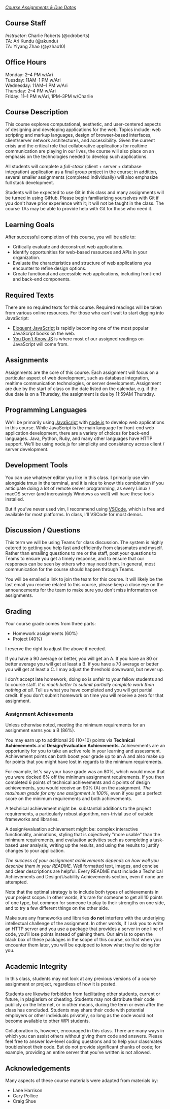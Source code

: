 *[Course Assignments & Due Dates](https://github.com/cs4241-20a/cs4241-20a.github.io/blob/main/cal.md)*

Course Staff
---
*Instructor*: Charlie Roberts (@cdroberts)  
*TA*: Ari Kundu (@akundu)  
*TA*: Yiyang Zhao (@yzhao10)

Office Hours
---
Monday: 2–4 PM w/Ari  
Tuesday: 11AM–1 PM w/Ari  
Wednesday: 11AM–1 PM w/Ari  
Thursday: 2–4 PM w/Ari  
Friday: 11–1 PM w/Ari, 1PM–3PM w/Charlie

Course Description
---

This course explores computational, aesthetic, and user-centered aspects of designing and developing applications for the web. 
Topics include: web scripting and markup languages, design of browser-based interfaces, client/server network architectures, and accessibility. Given the current crisis and the critical role that collaborative applications for realtime communication are playing in our lives, the course will also place on an emphasis on the technologies needed to develop such applications. 

All students will complete a *full-stack* (client + server + database integration) application as a final group project in the course; in addition, several smaller assignments (completed individually) will also emphasize full stack development.

Students will be expected to use Git in this class and many assignments will be turned in using GiHub. Please begin familiarizing yourselves with 
Git if you don't have prior experience with it; it will not be taught in the class. The course TAs may be able to provide help with Git for those who need it.

Learning Goals
---

After successful completion of this course, you will be able to:

- Critically evaluate and deconstruct web applications.
- Identify opportunities for web-based resources and APIs in your organization.
- Evaluate the characteristics and structure of web applications you encounter to refine design options.
- Create functional and accessible web applications, including front-end and back-end components.

Required Texts
---
There are no required texts for this course. Required readings will be taken from various online resources. For those who can't wait to start digging into JavaScript:

- [Eloquent JavaScript](https://eloquentjavascript.net/) is rapidly becoming one of the most popular JavaScript books on the web.
- [You Don't Know JS](https://github.com/getify/You-Dont-Know-JS) is where most of our assigned readings on JavaScript will come from.

Assignments
---
Assignments are the core of this course. Each assignment will focus on a particular aspect of web development, such as database integration, realtime communication technologies, or server development. Assignment are due by the start of class on the date listed on the calendar, e.g. if the due date is on a Thursday, the assignment is due by 11:59AM Thursday.

Programming Languages
---

We'll be primarily using [JavaScript](https://developer.mozilla.org/en-US/docs/Web/JavaScript) with [node.js](http://nodejs.org/) to develop web applications in this course. While JavaScript is the main language for front-end web application development, there are a variety of choices for back-end languages. Java, Python, Ruby, and many other languages have HTTP support. 
We'll be using node.js for simplicity and consistency across client / server development.

Development Tools
---
You can use whatever editor you like in this class. I primarily use vim alongside tmux in the terminal, and it is nice to know this combination if you anticipate doing a lot of remote server programming, as every Linux / macOS server (and increasingly Windows as well) will have these tools installed.

But if you've never used vim, I recommend using [VSCode](https://code.visualstudio.com), which is free and available for most platforms. In class, I'll VSCode for most demos.

Discussion / Questions
---
This term we will be using Teams for class discussion. The system is highly catered to getting you help fast and efficiently from classmates and myself. Rather than emailing questions to me or the staff, post your questions to Teams to ensure you get a timely response, and to ensure that our responses can be seen by others who may need them. In general, most communication for the course should happen through Teams.

You will be emailed a link to join the team for this course. It will likely be the last email you receive related to this course, please keep a close eye on the announcements for the team to make sure you don't miss information on assignments.

Grading
---

Your course grade comes from three parts:

- Homework assignments (60%)
- Project (40%)

I reserve the right to adjust the above if needed. 

If you have a 90 average or better, you will get an A. 
If you have an 80 or better average you will get at least a B. 
If you have a 70 average or better you will get at least a C. 
I may adjust the threshold downward, but never up.

I don't accept late homework, doing so is unfair to your fellow students and to course staff. 
*It is much better to submit partially complete work than nothing at all.* Tell us what you have completed and you will get partial credit.
If you don't submit homework on time you will receive a zero for that assignment. 

### Assignment Achievements

Unless otherwise noted, meeting the minimum requirements for an assignment earns you a B (86%).

You may earn up to additional 20 (10+10) points via __Technical Achievements__ and __Design/Evaluation Achievements__.
Achievements are an opportunity for you to take an active role in your learning and assessment.  Achievement points can both boost your grade up to an A and also make up for points that you might have lost in regards to the minimum requirements.

For example, let's say your base grade was an 80%, which would mean that you were docked 6% off the minimum assignment requirements. If you then completed 6 points of technical achievements and 4 points of design achievements, you would receive an 90% (A) on the assignment. *The maximum grade for any one assignment is 100%*, even if you get a perfect score on the minimum requirements and both achievements.

A technical achievement might be: substantial additions to the project requirements, a particularly robust algorithm, non-trivial use of outside frameworks and libraries.

A design/evaluation achievement might be: complex interactive functionality, animations, styling that is objectively "more usable" than the minimum requirements, and evaluation activities such as completing a task-based user analysis, writing up the results, and using the results to justify changes to your application.

*The success of your assignment achievements depends on how well you describe them in your README.*
Well formatted text, images, and concise and clear descriptions are helpful.
Every README must include a Technical Achievements and Design/Usability Achievements section, even if none are attempted.

Note that the optimal strategy is to include both types of achievements in your project scope.
In other words, it's rare for someone to get all 10 points of one type, but common for someone to play to their strengths on one side, and to try a few different things on the other side.

Make sure any frameworks and libraries **do not** interfere with the underlying intellectual challenge of the assignment. In other words, if I ask you to write an HTTP server and you use a package that provides a server in one line of code, you'll lose points instead of gaining them.
Our aim is to open the black box of these packages in the scope of this course, so that when you encounter them later, you will be equipped to know what they're doing for you.

Academic Integrity
---
In this class, students may not look at any previous versions of a course assignment or project, regardless of how it is posted. 

Students are likewise forbidden from facilitating other students, current or future, in plagiarism or cheating. 
Students may not distribute their code publicly on the Internet, or in other means, during the term or even after the class has concluded. 
Students may share their code with potential employers or other individuals privately, so long as the code would not become available to other WPI students.

Collaboration is, however, encouraged in this class. There are many ways in which you can assist others without giving them code and answers. Please feel free to answer low-level coding questions and to help your classmates troubleshoot their code. But do not provide significant chunks of code; for example, providing an entire server that you've written is not allowed.

Acknowledgements
---

Many aspects of these course materials were adapted from materials by:
- Lane Harrison
- Gary Pollice
- Craig Shue
